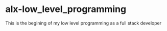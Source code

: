 # alx-low_level_programming
This is the begining of my low level programming as a full stack developer
